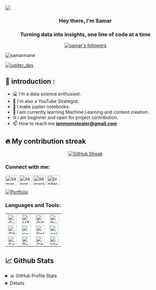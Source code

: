 
<a href="#"><img  align="center" width="auto" height="auto" src="https://media.licdn.com/dms/image/v2/D4E16AQFq5B9Qzdq0PA/profile-displaybackgroundimage-shrink_350_1400/profile-displaybackgroundimage-shrink_350_1400/0/1726220324582?e=1731542400&v=beta&t=OiocJmg3OdRsK26rdZF4EGe7VWWuqwIyVrATzsSww1U" size="auto"/></a>

<h3 align="center">Hey there, I'm Samar</h3>
<h3 align="center">Turning data into insights, one line of code at a time</h3>
<p align="center">
<a href="https://github.com/iamomstealer"><img alt="samar's followers" title="Follow me on Github" src="https://img.shields.io/github/followers/iamomstealer?color=236ad3&style=for-the-badge&logo=github&label=Follow"/></a>
<br>
<p align="left"> <img src="https://komarev.com/ghpvc/?username=iammomstealer&label=Profile%20views&color=0e75b6&style=flat" alt="samarmane" /> </p>
<p align="left"> <a href="https://twitter.com/jupiter_des" target="blank"><img src="https://img.shields.io/twitter/follow/jupiter_des?logo=twitter&style=for-the-badge" alt="jupiter_des" /></a> </p>
</p>

## 📖 introduction :

- 💻 I'm a data science enthusiast.
- 🎨 I'm also a YouTube Strategist.
- 📱 I make jupiter notebooks.
- 🤖 I am currently learning Machine Learning and content creation. 
- 🌐 i am beginner and open for project contribution.
- 📫 How to reach me **iammomstealer@gmail.com**
## 🔥 My contribution streak

<p align="center">
  <a href="https://streak-stats.demolab.com/?user=iamomstealer&theme=dark">
    <img src="https://streak-stats.demolab.com/?user=iamomstealer&theme=dark" alt="GitHub Streak" />
  </a>
</p>

<h3 align="left">Connect with me:</h3>
<p align="left">
<a href="https://twitter.com/jupiter_des" target="blank"><img align="center" src="https://raw.githubusercontent.com/rahuldkjain/github-profile-readme-generator/master/src/images/icons/Social/twitter.svg" alt="samarmane" height="30" width="40" /></a>
<a href="https://linkedin.com/in/samarajit01" target="blank"><img align="center" src="https://raw.githubusercontent.com/rahuldkjain/github-profile-readme-generator/master/src/images/icons/Social/linked-in-alt.svg" alt="samarmane" height="30" width="40" /></a>
<a href="https://kaggle.com/samarajit" target="blank"><img align="center" src="https://raw.githubusercontent.com/rahuldkjain/github-profile-readme-generator/master/src/images/icons/Social/kaggle.svg" alt="samarajit" height="30" width="40" /></a>
<a href="https://instagram.com/jupiter.des" target="blank"><img align="center" src="https://raw.githubusercontent.com/rahuldkjain/github-profile-readme-generator/master/src/images/icons/Social/instagram.svg" alt="jupiter.des" height="30" width="40" /></a>
</p>

<p align="left">
  <a href="https://github.com/iamomstealer=repositories"><img alt="Portfolio" title="Portfolio" src="https://img.shields.io/badge/-More%20Repos-black?style=for-the-badge&logo=addthis&logoColor=white"/></a>
</p>

<h3 align="left">Languages and Tools:</h3>
<table>
  <tbody>
      <tr>
          <td><a href="#"><img alt="C++" title="C++" height="28px"
                      src="https://skillicons.dev/icons?i=cpp" /></a>
          </td>
          <td><a href="#"><img alt="HTML5" title="HTML5" height="28px"
                      src="https://skillicons.dev/icons?i=html" /></a>
          </td>
          <td><a href="#"><img alt="GCP" title="GCP" height="28px"
                      src="https://skillicons.dev/icons?i=gcp" /></a>
          </td>
          <td><a href="#"><img alt="Python" title="Python" height="28px"
                      src="https://skillicons.dev/icons?i=py" /></a>
          </td>
      </tr>
      <tr>
          <td><a href="#"><img alt="Git" title="Git" height="28px"
                      src="https://skillicons.dev/icons?i=git" /></a>
          </td>
          <td><a href="#"><img alt="pandas" title="Pandas" height="28px"
                      src="https://skillicons.dev/icons?i=pnpm" /></a>
          </td>
         <td><a href="#"><img alt="Kali-linux" title="Kali-linux" height="28px"
                      src="https://skillicons.dev/icons?i=kali" /></a>
          </td>
         <td><a href="#"><img alt="scikit-learn" title="scikit-learn" height="28px"
                      src="https://skillicons.dev/icons?i=sklearn" /></a>
          </td>
      </tr>
      <tr>
          <td><a href="#"><img alt="Seaborn" title="Seaborn" height="28px"
            src="https://cdn.worldvectorlogo.com/logos/seaborn-1.svg" /></a>
          <td><a href="https://brave.com/eyl243"><img alt="Brave" title="Brave" height="28px"
                      src="https://i.imgur.com/UfBWFbP.png" /></a></td>
         <td><a href="#"><img alt="GitHub" title="GitHub" height="28px"
                      src="https://skillicons.dev/icons?i=github" /></a>
          </td>
          <td><a href="#"><img alt="Visual Studio" title="Visual Studio Code" height="28px"
                      src="https://skillicons.dev/icons?i=vscode" /></a></td>
  </td>
      </tr>
  </tbody>

</table>


## 📈 Github Stats

<details>
  <summary>📊 GitHub Profile Stats</summary>
  <br/>
  <a href="https://github.com/iamomstealer/github-readme-stats"><p>&nbsp;<img src="https://github-readme-stats.vercel.app/api?username=iamomstealer&show_icons=true&theme=radical" alt="sanjanabharath" /></p>
</details>

<details> 
  <summary>💻 Most used languages</summary>
  <br/>
  <a href="https://github.com/iamomstealer/github-readme-stats"><img alt="samar's Top Languages" src="https://github-readme-stats.vercel.app/api/top-langs/?username=iamomstealer&langs_count=10&layout=compact#" /></a>
  <br/>
  <b>Note:</b> This chart is only a metric of which languages my public code on GitHub consists of and does not reflect my experience or skill level.
</details>
